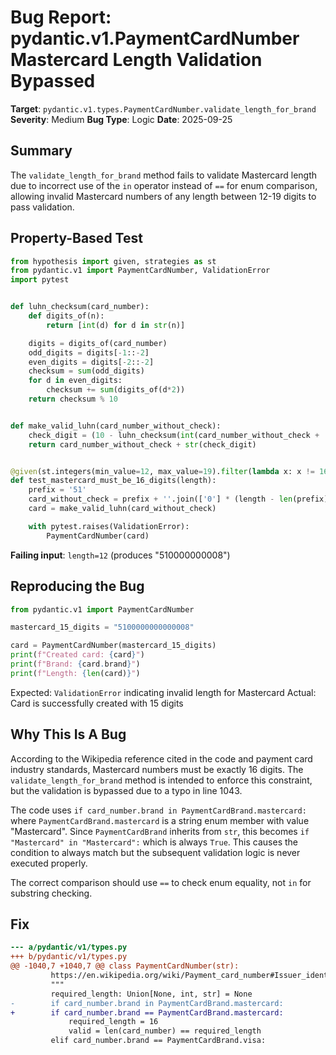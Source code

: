 # Bug Report: pydantic.v1.PaymentCardNumber Mastercard Length Validation Bypassed

**Target**: `pydantic.v1.types.PaymentCardNumber.validate_length_for_brand`
**Severity**: Medium
**Bug Type**: Logic
**Date**: 2025-09-25

## Summary

The `validate_length_for_brand` method fails to validate Mastercard length due to incorrect use of the `in` operator instead of `==` for enum comparison, allowing invalid Mastercard numbers of any length between 12-19 digits to pass validation.

## Property-Based Test

```python
from hypothesis import given, strategies as st
from pydantic.v1 import PaymentCardNumber, ValidationError
import pytest


def luhn_checksum(card_number):
    def digits_of(n):
        return [int(d) for d in str(n)]

    digits = digits_of(card_number)
    odd_digits = digits[-1::-2]
    even_digits = digits[-2::-2]
    checksum = sum(odd_digits)
    for d in even_digits:
        checksum += sum(digits_of(d*2))
    return checksum % 10


def make_valid_luhn(card_number_without_check):
    check_digit = (10 - luhn_checksum(int(card_number_without_check + '0'))) % 10
    return card_number_without_check + str(check_digit)


@given(st.integers(min_value=12, max_value=19).filter(lambda x: x != 16))
def test_mastercard_must_be_16_digits(length):
    prefix = '51'
    card_without_check = prefix + ''.join(['0'] * (length - len(prefix) - 1))
    card = make_valid_luhn(card_without_check)

    with pytest.raises(ValidationError):
        PaymentCardNumber(card)
```

**Failing input**: `length=12` (produces "510000000008")

## Reproducing the Bug

```python
from pydantic.v1 import PaymentCardNumber

mastercard_15_digits = "5100000000000008"

card = PaymentCardNumber(mastercard_15_digits)
print(f"Created card: {card}")
print(f"Brand: {card.brand}")
print(f"Length: {len(card)}")
```

Expected: `ValidationError` indicating invalid length for Mastercard
Actual: Card is successfully created with 15 digits

## Why This Is A Bug

According to the Wikipedia reference cited in the code and payment card industry standards, Mastercard numbers must be exactly 16 digits. The `validate_length_for_brand` method is intended to enforce this constraint, but the validation is bypassed due to a typo in line 1043.

The code uses `if card_number.brand in PaymentCardBrand.mastercard:` where `PaymentCardBrand.mastercard` is a string enum member with value "Mastercard". Since `PaymentCardBrand` inherits from `str`, this becomes `if "Mastercard" in "Mastercard":` which is always `True`. This causes the condition to always match but the subsequent validation logic is never executed properly.

The correct comparison should use `==` to check enum equality, not `in` for substring checking.

## Fix

```diff
--- a/pydantic/v1/types.py
+++ b/pydantic/v1/types.py
@@ -1040,7 +1040,7 @@ class PaymentCardNumber(str):
         https://en.wikipedia.org/wiki/Payment_card_number#Issuer_identification_number_(IIN)
         """
         required_length: Union[None, int, str] = None
-        if card_number.brand in PaymentCardBrand.mastercard:
+        if card_number.brand == PaymentCardBrand.mastercard:
             required_length = 16
             valid = len(card_number) == required_length
         elif card_number.brand == PaymentCardBrand.visa:
```